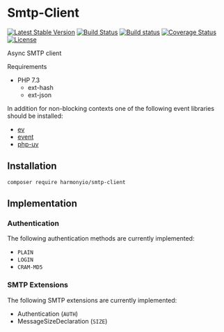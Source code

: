 # Smtp-Client

[![Latest Stable Version](https://poser.pugx.org/harmonyio/smtp-client/v/stable)](https://packagist.org/packages/harmonyio/smtp-client)
[![Build Status](https://travis-ci.org/HarmonyIO/Smtp-Client.svg?branch=master)](https://travis-ci.org/HarmonyIO/Smtp-Client)
[![Build status](https://ci.appveyor.com/api/projects/status/r8sfpm0257an6o47/branch/master?svg=true)](https://ci.appveyor.com/project/PeeHaa/smtp-client/branch/master)
[![Coverage Status](https://coveralls.io/repos/github/HarmonyIO/Smtp-Client/badge.svg?branch=master)](https://coveralls.io/github/HarmonyIO/Smtp-Client?branch=master)
[![License](https://poser.pugx.org/harmonyio/smtp-client/license)](https://packagist.org/packages/harmonyio/smtp-client)

Async SMTP client

Requirements

- PHP 7.3
  - ext-hash
  - ext-json

In addition for non-blocking contexts one of the following event libraries should be installed:

- [ev](https://pecl.php.net/package/ev)
- [event](https://pecl.php.net/package/event)
- [php-uv](https://github.com/bwoebi/php-uv)

## Installation

```
composer require harmonyio/smtp-client
```

## Implementation

### Authentication

The following authentication methods are currently implemented:

- `PLAIN`
- `LOGIN`
- `CRAM-MD5`

### SMTP Extensions

The following SMTP extensions are currently implemented:

- Authentication (`AUTH`)
- MessageSizeDeclaration (`SIZE`)
